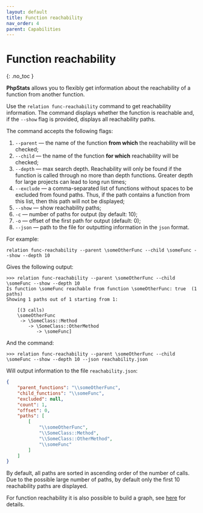 ```yaml
---
layout: default
title: Function reachability
nav_order: 4
parent: Capabilities
---
```


# Function reachability
{: .no_toc }

**PhpStats** allows you to flexibly get information about the reachability of a function from another function.

Use the `relation func-reachability` command to get reachability information. The command displays whether the function is reachable and, if the `--show` flag is provided, displays all reachability paths.

The command accepts the following flags:

1. `--parent` — the name of the function **from which** the reachability will be checked;
2. `--child` — the name of the function **for which** reachability will be checked;
3. `--depth` — max search depth. Reachability will only be found if the function is called through no more than depth functions. Greater depth for large projects can lead to long run times;
4. `--exclude` — a comma-separated list of functions without spaces to be excluded from found paths. Thus, if the path contains a function from this list, then this path will not be displayed;
5. `--show` — show reachability paths;
6. `-c` — number of paths for output (by default: 10);
7. `-o` — offset of the first path for output (default: 0);
8. `--json` — path to the file for outputting information in the `json` format.

For example:

```
relation func-reachability --parent \someOtherFunc --child \someFunc --show --depth 10
```

Gives the following output:

```
>>> relation func-reachability --parent \someOtherFunc --child \someFunc --show --depth 10
Is function \someFunc reachable from function \someOtherFunc: true  (1 paths)
Showing 1 paths out of 1 starting from 1:

    [(3 calls)
    \someOtherFunc
     -> \SomeClass::Method
        -> \SomeClass::OtherMethod
           -> \someFunc]

```

And the command:

```
>>> relation func-reachability --parent \someOtherFunc --child \someFunc --show --depth 10 --json reachability.json
```

Will output information to the file `reachability.json`:

```json
{
	"parent_functions": "\\someOtherFunc",
	"child_functions": "\\someFunc",
	"excluded": null,
	"count": 1,
	"offset": 0,
	"paths": [
		[
			"\\someOtherFunc",
			"\\SomeClass::Method",
			"\\SomeClass::OtherMethod",
			"\\someFunc"
		]
	]
}
```

By default, all paths are sorted in ascending order of the number of calls. Due to the possible large number of paths, by default only the first 10 reachability paths are displayed.

For function reachability it is also possible to build a graph, see [here](/phpstats-docs/docs/capabilities/graphs/#function-reachability) for details.